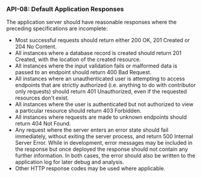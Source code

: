 ### API-08: Default Application Responses
The application server should have reasonable responses where the preceding specifications are incomplete:
- Most successful requests should return either 200 OK, 201 Created or 204 No
Content.
- All instances where a database record is created should return 201 Created, with
the location of the created resource.
- All instances where the input validation fails or malformed data is passed to an
endpoint should return 400 Bad Request.
- All instances where an unauthenticated user is attempting to access endpoints that
are strictly authorized (i.e. anything to do with contributor only requests) should
return 401 Unauthorized, even if the requested resources don’t exist.
- All instances where the user is authenticated but not authorized to view a particular resource should return 403 Forbidden.
- All instances where requests are made to unknown endpoints should return 404
Not Found.
- Any request where the server enters an error state should fail immediately, without
exiting the server process, and return 500 Internal Server Error. While in
development, error messages may be included in the response but once deployed
the response should not contain any further information. In both cases, the error
should also be written to the application log for later debug and analysis.
- Other HTTP response codes may be used where applicable.